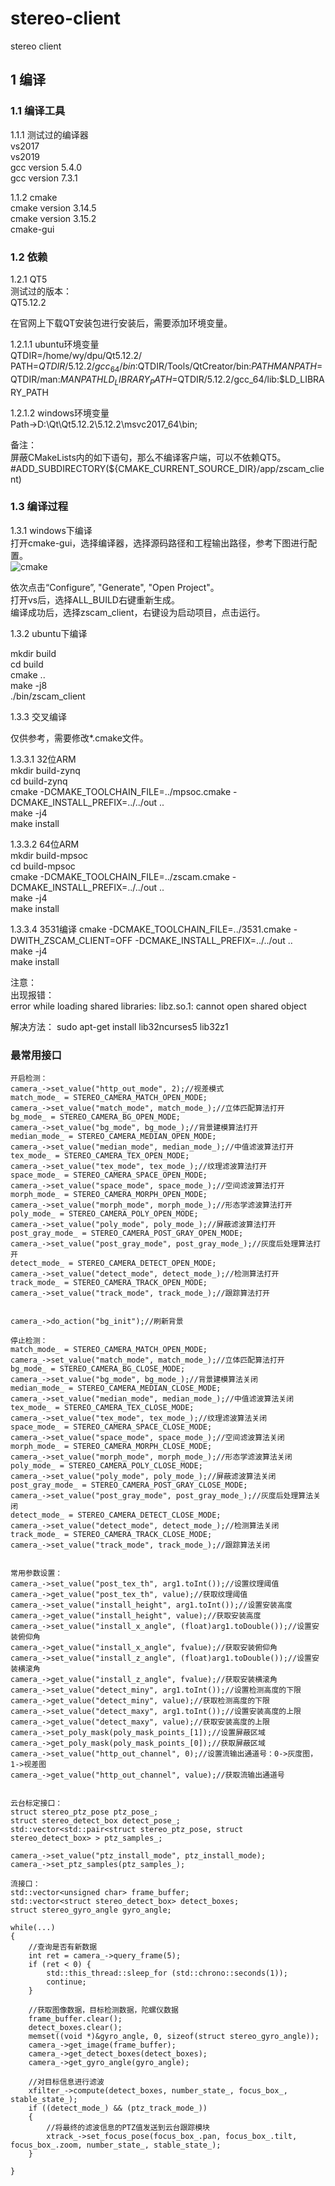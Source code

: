 # stereo-client
stereo client



## 1 编译

### 1.1 编译工具  
1.1.1 测试过的编译器  
vs2017  
vs2019  
gcc version 5.4.0  
gcc version 7.3.1

1.1.2 cmake   
cmake version 3.14.5   
cmake version 3.15.2   
cmake-gui    
  

### 1.2 依赖

1.2.1 QT5   
测试过的版本：   
QT5.12.2   

在官网上下载QT安装包进行安装后，需要添加环境变量。   


1.2.1.1 ubuntu环境变量   
QTDIR=/home/wy/dpu/Qt5.12.2/   
PATH=$QTDIR/5.12.2/gcc_64/bin:$QTDIR/Tools/QtCreator/bin:$PATH   
MANPATH=$QTDIR/man:$MANPATH   
LD_LIBRARY_PATH=$QTDIR/5.12.2/gcc_64/lib:$LD_LIBRARY_PATH   


1.2.1.2 windows环境变量   
Path->D:\Qt\Qt5.12.2\5.12.2\msvc2017_64\bin;   

备注：   
屏蔽CMakeLists内的如下语句，那么不编译客户端，可以不依赖QT5。   
#ADD_SUBDIRECTORY(${CMAKE_CURRENT_SOURCE_DIR}/app/zscam_client)    


### 1.3 编译过程

1.3.1 windows下编译     
打开cmake-gui，选择编译器，选择源码路径和工程输出路径，参考下图进行配置。    
![cmake](docs/res/cmake_gui.png)     

依次点击“Configure”, "Generate", "Open Project"。    
打开vs后，选择ALL_BUILD右键重新生成。    
编译成功后，选择zscam_client，右键设为启动项目，点击运行。    


1.3.2 ubuntu下编译

mkdir build   
cd build   
cmake ..   
make -j8   
./bin/zscam_client    


1.3.3 交叉编译     

仅供参考，需要修改*.cmake文件。   

1.3.3.1 32位ARM   
mkdir build-zynq    
cd build-zynq     
cmake -DCMAKE_TOOLCHAIN_FILE=../mpsoc.cmake -DCMAKE_INSTALL_PREFIX=../../out ..     
make -j4    
make install   

1.3.3.2 64位ARM     
mkdir build-mpsoc    
cd build-mpsoc    
cmake -DCMAKE_TOOLCHAIN_FILE=../zscam.cmake -DCMAKE_INSTALL_PREFIX=../../out ..    
make -j4   
make install   


1.3.3.4 3531编译
cmake -DCMAKE_TOOLCHAIN_FILE=../3531.cmake -DWITH_ZSCAM_CLIENT=OFF -DCMAKE_INSTALL_PREFIX=../../out ..    
make -j4   
make install  

注意：    
出现报错：    
error while loading shared libraries: libz.so.1: cannot open shared object     

解决方法：
sudo apt-get install lib32ncurses5 lib32z1



### 最常用接口

```
开启检测：
camera_->set_value("http_out_mode", 2);//视差模式
match_mode_ = STEREO_CAMERA_MATCH_OPEN_MODE;
camera_->set_value("match_mode", match_mode_);//立体匹配算法打开
bg_mode_ = STEREO_CAMERA_BG_OPEN_MODE;
camera_->set_value("bg_mode", bg_mode_);//背景建模算法打开
median_mode_ = STEREO_CAMERA_MEDIAN_OPEN_MODE;
camera_->set_value("median_mode", median_mode_);//中值滤波算法打开
tex_mode_ = STEREO_CAMERA_TEX_OPEN_MODE;
camera_->set_value("tex_mode", tex_mode_);//纹理滤波算法打开
space_mode_ = STEREO_CAMERA_SPACE_OPEN_MODE;
camera_->set_value("space_mode", space_mode_);//空间滤波算法打开
morph_mode_ = STEREO_CAMERA_MORPH_OPEN_MODE;
camera_->set_value("morph_mode", morph_mode_);//形态学滤波算法打开
poly_mode_ = STEREO_CAMERA_POLY_OPEN_MODE;
camera_->set_value("poly_mode", poly_mode_);//屏蔽滤波算法打开
post_gray_mode_ = STEREO_CAMERA_POST_GRAY_OPEN_MODE;
camera_->set_value("post_gray_mode", post_gray_mode_);//灰度后处理算法打开
detect_mode_ = STEREO_CAMERA_DETECT_OPEN_MODE;
camera_->set_value("detect_mode", detect_mode_);//检测算法打开
track_mode_ = STEREO_CAMERA_TRACK_OPEN_MODE;
camera_->set_value("track_mode", track_mode_);//跟踪算法打开	 


camera_->do_action("bg_init");//刷新背景

停止检测： 
match_mode_ = STEREO_CAMERA_MATCH_OPEN_MODE;
camera_->set_value("match_mode", match_mode_);//立体匹配算法打开
bg_mode_ = STEREO_CAMERA_BG_CLOSE_MODE;
camera_->set_value("bg_mode", bg_mode_);//背景建模算法关闭
median_mode_ = STEREO_CAMERA_MEDIAN_CLOSE_MODE;
camera_->set_value("median_mode", median_mode_);//中值滤波算法关闭
tex_mode_ = STEREO_CAMERA_TEX_CLOSE_MODE;
camera_->set_value("tex_mode", tex_mode_);//纹理滤波算法关闭
space_mode_ = STEREO_CAMERA_SPACE_CLOSE_MODE;
camera_->set_value("space_mode", space_mode_);//空间滤波算法关闭
morph_mode_ = STEREO_CAMERA_MORPH_CLOSE_MODE;
camera_->set_value("morph_mode", morph_mode_);//形态学滤波算法关闭
poly_mode_ = STEREO_CAMERA_POLY_CLOSE_MODE;
camera_->set_value("poly_mode", poly_mode_);//屏蔽滤波算法关闭
post_gray_mode_ = STEREO_CAMERA_POST_GRAY_CLOSE_MODE;
camera_->set_value("post_gray_mode", post_gray_mode_);//灰度后处理算法关闭
detect_mode_ = STEREO_CAMERA_DETECT_CLOSE_MODE;
camera_->set_value("detect_mode", detect_mode_);//检测算法关闭
track_mode_ = STEREO_CAMERA_TRACK_CLOSE_MODE;
camera_->set_value("track_mode", track_mode_);//跟踪算法关闭	 


常用参数设置：
camera_->set_value("post_tex_th", arg1.toInt());//设置纹理阈值
camera_->get_value("post_tex_th", value);//获取纹理阈值
camera_->set_value("install_height", arg1.toInt());//设置安装高度
camera_->get_value("install_height", value);//获取安装高度
camera_->set_value("install_x_angle", (float)arg1.toDouble());//设置安装俯仰角
camera_->get_value("install_x_angle", fvalue);//获取安装俯仰角
camera_->set_value("install_z_angle", (float)arg1.toDouble());//设置安装横滚角
camera_->get_value("install_z_angle", fvalue);//获取安装横滚角
camera_->set_value("detect_miny", arg1.toInt());//设置检测高度的下限
camera_->get_value("detect_miny", value);//获取检测高度的下限
camera_->set_value("detect_maxy", arg1.toInt());//设置安装高度的上限
camera_->get_value("detect_maxy", value);//获取安装高度的上限
camera_->set_poly_mask(poly_mask_points_[1]);//设置屏蔽区域
camera_->get_poly_mask(poly_mask_points_[0]);//获取屏蔽区域
camera_->set_value("http_out_channel", 0);//设置流输出通道号：0->灰度图，1->视差图
camera_->get_value("http_out_channel", value);//获取流输出通道号


云台标定接口：
struct stereo_ptz_pose ptz_pose_;
struct stereo_detect_box detect_pose_;
std::vector<std::pair<struct stereo_ptz_pose, struct stereo_detect_box> > ptz_samples_;

camera_->set_value("ptz_install_mode", ptz_install_mode);
camera_->set_ptz_samples(ptz_samples_);

流接口：
std::vector<unsigned char> frame_buffer;
std::vector<struct stereo_detect_box> detect_boxes;
struct stereo_gyro_angle gyro_angle;

while(...)
{
	//查询是否有新数据
	int ret = camera_->query_frame(5);
	if (ret < 0) {
		std::this_thread::sleep_for (std::chrono::seconds(1));
		continue;
	}
	
	//获取图像数据，目标检测数据，陀螺仪数据
	frame_buffer.clear();
	detect_boxes.clear();
	memset((void *)&gyro_angle, 0, sizeof(struct stereo_gyro_angle));
	camera_->get_image(frame_buffer);
	camera_->get_detect_boxes(detect_boxes);
	camera_->get_gyro_angle(gyro_angle);
	
	//对目标信息进行滤波
	xfilter_->compute(detect_boxes, number_state_, focus_box_, stable_state_);
	if ((detect_mode_) && (ptz_track_mode_))
	{
		//将最终的滤波信息的PTZ值发送到云台跟踪模块
		xtrack_->set_focus_pose(focus_box_.pan, focus_box_.tilt, focus_box_.zoom, number_state_, stable_state_);
	}	
		
}


```


















